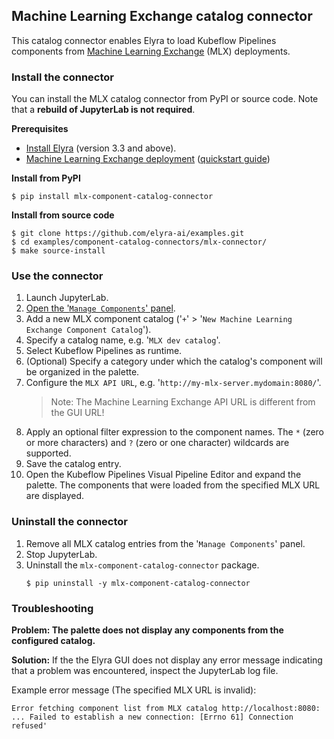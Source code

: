 ## Machine Learning Exchange catalog connector

This catalog connector enables Elyra to load Kubeflow Pipelines components from [Machine Learning Exchange](https://github.com/machine-learning-exchange) (MLX) deployments.

### Install the connector

You can install the MLX catalog connector from PyPI or source code. Note that a **rebuild of JupyterLab is not required**.

**Prerequisites**

- [Install Elyra](https://elyra.readthedocs.io/en/stable/getting_started/installation.html) (version 3.3 and above).
- [Machine Learning Exchange deployment](https://github.com/machine-learning-exchange/mlx) ([quickstart guide](https://github.com/machine-learning-exchange/mlx/tree/main/quickstart))

**Install from PyPI**

  ```
  $ pip install mlx-component-catalog-connector
  ```

**Install from source code**

   ```
   $ git clone https://github.com/elyra-ai/examples.git
   $ cd examples/component-catalog-connectors/mlx-connector/
   $ make source-install
   ```

### Use the connector

1. Launch JupyterLab.
1. [Open the '`Manage Components`' panel](
https://elyra.readthedocs.io/en/stable/user_guide/pipeline-components.html#managing-custom-components-using-the-jupyterlab-ui).
1. Add a new MLX component catalog ('`+`' > '`New Machine Learning Exchange Component Catalog`').
1. Specify a catalog name, e.g. '`MLX dev catalog`'.
1. Select Kubeflow Pipelines as runtime.
1. (Optional) Specify a category under which the catalog's component will be organized in the palette.
1. Configure the `MLX API URL`, e.g. '`http://my-mlx-server.mydomain:8080/`'. 
   > Note: The Machine Learning Exchange API URL is different from the GUI URL!
1. Apply an optional filter expression to the component names. The `*` (zero or more characters) and `?` (zero or one character) wildcards are supported.
1. Save the catalog entry.
1. Open the Kubeflow Pipelines Visual Pipeline Editor and expand the palette. The components that were loaded from the specified MLX URL are displayed.

### Uninstall the connector

1. Remove all MLX catalog entries from the '`Manage Components`' panel.
1. Stop JupyterLab.
1. Uninstall the `mlx-component-catalog-connector` package.
   ```
   $ pip uninstall -y mlx-component-catalog-connector
   ```

### Troubleshooting

**Problem: The palette does not display any components from the configured catalog.**

**Solution:** If the the Elyra GUI does not display any error message indicating that a problem was encountered, inspect the JupyterLab log file.

Example error message (The specified MLX URL is invalid):

```
Error fetching component list from MLX catalog http://localhost:8080: ... Failed to establish a new connection: [Errno 61] Connection refused'
```
